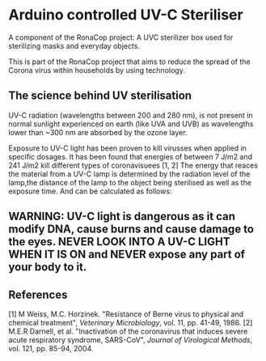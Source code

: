 # Arduino controlled UV-C Steriliser

A component of the RonaCop project: A UVC sterilizer box used for sterilizing masks and everyday objects.

This is part of the RonaCop project that aims to reduce the spread of the Corona virus within households by using technology.

## The science behind UV sterilisation
UV-C radiation (wavelengths between 200 and 280 nm), is not present in normal sunlight experienced on earth (like UVA and UVB) as wavelengths lower than ~300 nm are absorbed by the ozone layer.

Exposure to UV-C light has been proven to kill virusses when applied in specific dosages. It has been found that energies of between 7 J/m2 and 241 J/m2 kill different types of coronavisuees [1, 2] The energy that reaces the material from a UV-C lamp is determined by the radiation level of the lamp,the distance of the lamp to the object being sterilised as well as the exposure time. And can be calculated as follows:


## WARNING: UV-C light is dangerous as it can modify DNA, cause burns and cause damage to the eyes. NEVER LOOK INTO A UV-C LIGHT WHEN IT IS ON and NEVER expose any part of your body to it.



## References
 
[1] M Weiss, M.C. Horzinek. "Resistance of Berne virus to physical and chemical treatment", *Veterinary Microbiology*, vol. 11, pp. 41-49, 1986.
[2] M.E.R Darnell, et al. "Inactivation of the coronavirus that induces severe acute respiratory syndrome, SARS-CoV", *Journal of Virological Methods*, vol. 121, pp. 85-94, 2004.






